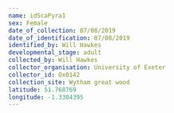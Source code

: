 ```yaml
---
name: idScaPyra1
sex: Female
date_of_collection: 07/08/2019
date_of_identification: 07/08/2019
identified_by: Will Hawkes
developmental_stage: adult
collected_by: Will Hawkes
collector_organisation: University of Exeter
collector_id: Ox0142
collection_site: Wytham great wood
latitude: 51.768769
longitude: -1.3304395
---
```

